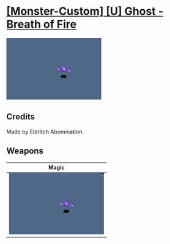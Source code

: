 # [\[Monster-Custom\] \[U\] Ghost - Breath of Fire](./)
 

<img src="./6.%20Magic/Magic_000.png" alt="[Monster-Custom] [U] Ghost - Breath of Fire standing" />

## Credits

Made by Eldritch Abomination.

## Weapons
 

|Magic |
|  :---: |
| <img alt="Magic animation" src="./6.%20Magic/Magic.gif" /> |

